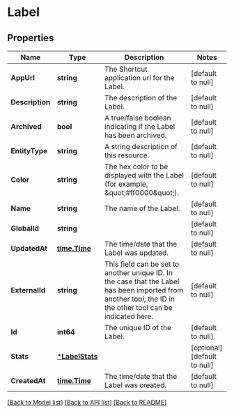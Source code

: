 # Label

## Properties
Name | Type | Description | Notes
------------ | ------------- | ------------- | -------------
**AppUrl** | **string** | The Shortcut application url for the Label. | [default to null]
**Description** | **string** | The description of the Label. | [default to null]
**Archived** | **bool** | A true/false boolean indicating if the Label has been archived. | [default to null]
**EntityType** | **string** | A string description of this resource. | [default to null]
**Color** | **string** | The hex color to be displayed with the Label (for example, \&quot;#ff0000\&quot;). | [default to null]
**Name** | **string** | The name of the Label. | [default to null]
**GlobalId** | **string** |  | [default to null]
**UpdatedAt** | [**time.Time**](time.Time.md) | The time/date that the Label was updated. | [default to null]
**ExternalId** | **string** | This field can be set to another unique ID. In the case that the Label has been imported from another tool, the ID in the other tool can be indicated here. | [default to null]
**Id** | **int64** | The unique ID of the Label. | [default to null]
**Stats** | [***LabelStats**](LabelStats.md) |  | [optional] [default to null]
**CreatedAt** | [**time.Time**](time.Time.md) | The time/date that the Label was created. | [default to null]

[[Back to Model list]](../README.md#documentation-for-models) [[Back to API list]](../README.md#documentation-for-api-endpoints) [[Back to README]](../README.md)

